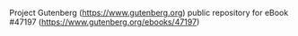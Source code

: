 Project Gutenberg (https://www.gutenberg.org) public repository for eBook #47197 (https://www.gutenberg.org/ebooks/47197)
